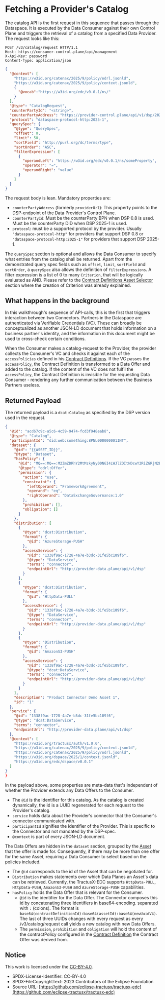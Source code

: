 # Fetching a Provider's Catalog

The catalog API is the first request in this sequence that passes through the Dataspace. It is executed by the Data
Consumer against their own Control Plane and triggers the retrieval of a catalog from a specified Data Provider. The request
looks like this:

```http request
POST /v3/catalog/request HTTP/1.1
Host: https://consumer-control.plane/api/management
X-Api-Key: password
Content-Type: application/json
```
```json
{
  "@context": [
    "https://w3id.org/catenax/2025/9/policy/odrl.jsonld",
    "https://w3id.org/catenax/2025/9/policy/context.jsonld",
    {
      "@vocab":"https://w3id.org/edc/v0.0.1/ns/"
    }
  ],
  "@type": "CatalogRequest",
  "counterPartyId": "<string>",
  "counterPartyAddress": "https://provider-control.plane/api/v1/dsp/2025-1",
  "protocol": "dataspace-protocol-http:2025-1",
  "querySpec": {
    "@type": "QuerySpec",
    "offset": 0,
    "limit": 50,
    "sortField": "http://purl.org/dc/terms/type",
    "sortOrder": "ASC",
    "filterExpression": [
      {
        "operandLeft": "https://w3id.org/edc/v0.0.1/ns/someProperty",
        "operator": "=",
        "operandRight": "value"
      }
    ]
  }
}
```
The request body is lean. Mandatory properties are:
- `counterPartyAddress` (formerly `providerUrl`): This property points to the DSP-endpoint of the Data Provider's Control
  Plane.
- `counterPartyId`: Must be the counterParty BPN when DSP 0.8 is used. Must be the counterParty DID when DSP 2025-1 is used.
- `protocol`: must be a supported protocol by the provider. Usually `"dataspace-protocol-http"` for providers that support
DSP 0.8 or `"dataspace-protocol-http:2025-1"` for providers that support DSP 2025-1.

The `querySpec` section is optional and allows the Data Consumer to specify what entries from the catalog shall be returned.
Apart from the demonstrated query spec fields such as `offset`, `limit`, `sortField` and `sortOrder`, a `querySpec` also allows the
definition of `filterExpressions`. A filter expression is a list of 0 to many `Criterion`, that will be logically evaluated
as AND. Please refer to the [Contract Definitions Asset Selector](03_contractdefinitions.md#assetsselector) section where
the creation of Criterion was already explained.

## What happens in the background

In this walkthrough's sequence of API-calls, this is the first that triggers interaction between two Connectors.
Partners in the Dataspace are authenticated via Verifiable Credentials (VC).
These can broadly be conceptualized as another JSON-LD document that holds information on a business partner's identity,
and the information in this document might be used to cross-check certain conditions. 

When the Consumer makes a catalog-request to the Provider, the provider collects the Consumer's VC and checks it against
each of the `accessPolicies` defined in his [Contract Definitions](03_contractdefinitions.md). If the VC passes the
`accessPolicy`, the Contract Definition is transformed to a Data Offer and added to the catalog. If the content of the VC
does not fulfil the `accessPolicy`, the Contract Definition is invisible for the requesting Data Consumer - rendering
any further communication between the Business Partners useless.

## Returned Payload

The returned payload is a `dcat:Catalog` as specified by the DSP version used in the request.

```json
{
  "@id": "acd67c9c-a5c6-4c59-9474-fcd3f948eab8",
  "@type": "Catalog",
  "participantId": "did:web:something:BPNL000000001INT",
  "dataset": {
    "@id": "{{ASSET_ID}}",
    "@type": "Dataset",
    "hasPolicy": {
      "@id": "MQ==:MQ==:M2ZmZDRhY2MtMzkyNy00NGI4LWJlZDItNDcwY2RiZGRjN2Ex",
      "@type": "odrl:Offer",
      "permission": {
        "action": "use",
        "constraint": {
          "leftOperand": "FrameworkAgreement",
          "operand": "eq",
          "rightOperand": "DataExchangeGovernance:1.0"
        },
        "prohibition": [],
        "obligation": []
      }
    },
    "distribution": [
      {
        "@type": "dcat:Distribution",
        "format": {
          "@id": "AzureStorage-PUSH"
        },
        "accessService": {
          "@id": "1338f9ac-1728-4a7e-b3dc-31fe5bc109f6",
          "@type": "DataService",
          "terms": "connector",
          "endpointUrl": "http://provider-data.plane/api/v1/dsp"
        }
      },
      {
        "@type": "dcat:Distribution",
        "format": {
          "@id": "HttpData-PULL"
        },
        "accessService": {
          "@id": "1338f9ac-1728-4a7e-b3dc-31fe5bc109f6",
          "@type": "DataService",
          "terms": "connector",
          "endpointUrl": "http://provider-data.plane/api/v1/dsp"
        }
      },
      {
        "@type": "Distribution",
        "format": {
          "@id": "AmazonS3-PUSH"
        },
        "accessService": {
          "@id": "1338f9ac-1728-4a7e-b3dc-31fe5bc109f6",
          "@type": "dcat:DataService",
          "terms": "connector",
          "endpointUrl": "http://provider-data.plane/api/v1/dsp"
        }
      }
    ],
    "description": "Product Connector Demo Asset 1",
    "id": "1"
  },
  "service": {
    "@id": "1338f9ac-1728-4a7e-b3dc-31fe5bc109f6",
    "@type": "dcat:DataService",
    "terms": "connector",
    "endpointUrl": "http://provider-data.plane/api/v1/dsp"
  },
  "@context": [
    "https://w3id.org/tractusx/auth/v1.0.0",
    "https://w3id.org/catenax/2025/9/policy/context.jsonld",
    "https://w3id.org/catenax/2025/9/policy/odrl.jsonld",
    "https://w3id.org/dspace/2025/1/context.jsonld",
    "https://w3id.org/edc/dspace/v0.0.1"
  ]
}
}
```
In the payload above, some properties are meta-data that's independent of whether the Provider extends any Data Offers
to the Consumer.

- The `@id` is the identifier for this catalog. As the catalog is created dynamically, the id is a UUID regenerated for each
  request to the Provider's catalog.
- `service` holds data about the Provider's connector that the Consumer's connector communicated with.
- `participantId` signifies the identifier of the Provider. This is specific to the Connector and not mandated by the DSP-spec.
- `@context` is part of every JSON-LD document.

The Data Offers are hidden in the `dataset` section, grouped by the [Asset](01_assets.md) that the offer is made for.
Consequently, if there may be more than one offer for the same Asset, requiring a Data Consumer to select based on the
policies included.

- The `@id` corresponds to the id of the Asset that can be negotiated for.
- `Distribution` makes statements over which Data Planes an Asset's data can be retrieved. Currently, the TractusX-EDC supports
  `HttpData-PULL`, `HttpData-PUSH`, `AmazonS3-PUSH` and `AzureStorage-PUSH` capabilities.
- `hasPolicy` holds the Data Offer that is relevant for the Consumer.
    - `@id` is the identifier for the Data Offer. The Connector composes this id by concatenating three identifiers in base64-encoding.
      separated with `:` (colons). The format is `base64(contractDefinitionId):base64(assetId):base64(newUuidV4)`. The last
      of three UUIDs changes with every request as every /v3/catalog/request call yields a new catalog with new Data Offers.
    - The `permission`, `prohibition` and `obligation` will hold the content of the contractPolicy configured
      in the [Contract Definition](03_contractdefinitions.md) the Contract Offer was derived from.

## Notice

This work is licensed under the [CC-BY-4.0](https://creativecommons.org/licenses/by/4.0/legalcode).

- SPDX-License-Identifier: CC-BY-4.0
- SPDX-FileCopyrightText: 2023 Contributors of the Eclipse Foundation
- Source URL: [https://github.com/eclipse-tractusx/tractusx-edc](https://github.com/eclipse-tractusx/tractusx-edc)
